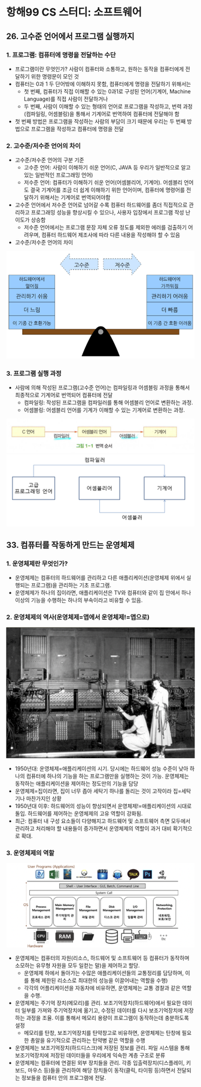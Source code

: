 # 항해99 CS 스터디: 소프트웨어

## 26. 고수준 언어에서 프로그램 실행까지

### 1. 프로그램: 컴퓨터에 명령을 전달하는 수단

- 프로그램이란 무엇인가? 사람이 컴퓨터와 소통하고, 원하는 동작을 컴퓨터에게 전달하기 위한 명령문이 모인 것
- 컴퓨터는 0과 1 두 단어밖에 이해하지 못함, 컴퓨터에게 명령을 전달하기 위해서는
  - 첫 번째, 컴퓨터가 직접 이해할 수 있는 0과1로 구성된 언어(기계어, Machine Language)를 직접 사람이 전달하거나
  - 두 번째, 사람이 이해할 수 있는 형태의 언어로 프로그램을 작성하고, 번력 과정(컴파일링, 어셈블링)을 통해서 기계어로 번역하여 컴퓨터에 전달해야 함
- 첫 번째 방법은 프로그램을 작성하는 사람의 부담이 크기 때문에 우리는 두 번째 방법으로 프로그램을 작성하고 컴퓨터에 명령을 전달

### 2. 고수준/저수준 언어의 차이
- 고수준/저수준 언어의 구분 기준
  - 고수준 언어: 사람이 이해하기 쉬운 언어(C, JAVA 등 우리가 일반적으로 알고 있는 일반적인 프로그래밍 언어)
  - 저수준 언어: 컴퓨터가 이해하기 쉬운 언어(어셈블리어, 기계어). 어셈블리 언어도 결국 기계어를 조금 더 쉽게 이해하기 위한 언어이며, 컴퓨터에 명령어를 전달하기 위해서는 기계어로 번역되어야함
- 고수준 언어에서 저수준 언어로 넘어갈 수록 컴퓨터 하드웨어를 좀더 직접적으로 관리하고 프로그래밍 성능을 향상시킬 수 있으나, 사용자 입장에서 프로그램 작성 난이도가 상승함
  - 저수준 언어에서는 프로그램 문장 자체 오류 정도를 제외한 에러를 검출하기  어려우며, 컴퓨터 하드웨어 제조사에 따라 다른 내용을 작성해야 할 수 있음
- 고수준/저수준 언어의 차이

![Screemsj](image/고수준저수준언어.png)

### 3. 프로그램 실행 과정

- 사람에 의해 작성된 프로그램(고수준 언어)는 컴파일링과 어셈블링 과정을 통해서 최종적으로 기계어로 번역되어 컴퓨터에 전달
  - 컴파일링: 작성된 프로그램을 컴파일러를 통해 어셈블리 언어로 변환하는 과정.
  - 어셈블링: 어셈블리 언어를 기계가 이해할 수 있는 기계어로 변환하는 과정. 

![Screemsj](image/프로그래밍번역순서.png)
![Screemsj](image/컴파일러어셈블러.png)

## 33. 컴퓨터를 작동하게 만드는 운영체제
### 1. 운영체제란 무엇인가?

- 운영체제는 컴퓨터의 하드웨어를 관리하고 다른 애플리케이션(운영체제 위에서 실행되는 프로그램)을 관리하는 기초 프로그램.
- 운영체제가 하나의 집이라면, 애플리케이션은 TV와 컴퓨터와 같이 집 안에서 하나 이상의 기능을 수행하는 하나의 부속이라고 비유할 수 있음.

### 2. 운영체제의 역사(운영체제=앱에서 운영체제!=앱으로)
![1950년대컴퓨터](image/1950년대컴퓨터.png)
- 1950년대: 운영체제=애플리케이션의 시기. 당시에는 하드웨어 성능 수준이 낮아 하나의 컴퓨터에 하나의 기능을 하는 프로그램만을 실행하는 것이 가능. 운영체제는 동작하는 애플리케이션을 제어하는 정도만의 기능을 담당
- 운영체제=집이라면, 집이 너무 좁아 세탁기 하나를 돌리는 것이 고작이라 집=세탁기나 마찬가지인 상황
- 1950년대 이후: 하드웨어의 성능이 향상되면서 운영체제!=애플리케이션의 시대로 돌입. 하드웨어를 제어하는 운영체제의 고유 역할이 강화됨.
- 최근: 컴퓨터 내 구성 요소들이 다양해지고 하드웨어 및 소프트웨어 측면 모두에서 관리하고 처리해야 할 내용들이 증가하면서 운영체제의 역할이 과거 대비 확기적으로 확대.

### 3. 운영체제의 역할
![운영체제의 역할](image/운영체제의%20역할.png)
- 운영체제는 컴퓨터의 자원(리소스, 하드웨어 및 소프트웨어 등 컴퓨터가 동작하며 소모하는 유무형 자원을 모두 일컫는 말)을 제어하고 할당.
  - 운영체제 하에서 돌아가는 수많은 애플리케이션들의 교통정리를 담당하며, 이를 통해 제한된 리소스로 최대한의 성능을 이끌어내는 역할을 수행)
  - 각각의 어플리케이션을 자동차에 비유하면, 운영체제는 교통 경찰과 같은 역할을 수행.
- 운영체제는 주기억 장치(메모리)를 관리. 보조기억장치(하드웨어)에서 필요한 데이터 일부를 가져와 주기억장치에 옮기고, 수정된 데이터를 다시 보조기억장치에 저장하는 과정을 조율. 이를 통해서 메모리 용량이 프로그램이 동작하는데 충분하도록 설정
  - 메모리를 탄창, 보조기억장치를 탄약창고로 비유하면, 운영체제는 탄창에 필요한 총알을 유기적으로 관리하는 탄약병 같은 역할을 수행
- 운영체제는 보조기억장치(하드디스크)에 저장된 정보를 관리. 파일 시스템을 통해 보조기억장치에 저장된 데이터들을 우리에게 익숙한 계층 구조로 분류
- 운영체제는 컴퓨터에 연결된 외부 장치들을 관리. 각종 입출력장치(디스플레이, 키보드, 마우스 등)들을 관리하여 해당 장치들이 동작(클릭, 타이핑 등)하면서 전달되는 정보들을 컴퓨터 안의 프로그램에 전달.
